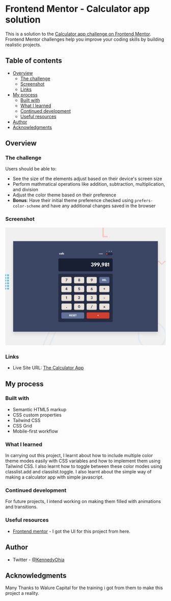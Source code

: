 # Frontend Mentor - Calculator app solution

This is a solution to the [Calculator app challenge on Frontend Mentor](https://www.frontendmentor.io/challenges/calculator-app-9lteq5N29). Frontend Mentor challenges help you improve your coding skills by building realistic projects. 

## Table of contents

- [Overview](#overview)
  - [The challenge](#the-challenge)
  - [Screenshot](#screenshot)
  - [Links](#links)
- [My process](#my-process)
  - [Built with](#built-with)
  - [What I learned](#what-i-learned)
  - [Continued development](#continued-development)
  - [Useful resources](#useful-resources)
- [Author](#author)
- [Acknowledgments](#acknowledgments)



## Overview

### The challenge

Users should be able to:

- See the size of the elements adjust based on their device's screen size
- Perform mathmatical operations like addition, subtraction, multiplication, and division
- Adjust the color theme based on their preference
- **Bonus**: Have their initial theme preference checked using `prefers-color-scheme` and have any additional changes saved in the browser

### Screenshot

![Design preview for the Calculator app coding challenge](./design/desktop-preview.jpg)




### Links

- Live Site URL: [The Calculator App](https://kencalculatorapp.netlify.app/)

## My process

### Built with

- Semantic HTML5 markup
- CSS custom properties
- Tailwind CSS
- CSS Grid
- Mobile-first workflow


### What I learned

In carrying out this project, I learnt about how to include multiple color theme modes easily with CSS variables and how to implement them using Tailwind CSS. I also learnt how to toggle between these color modes using classlist.add and classlist.toggle. I also learnt about the simple way of making a calculator app with simple javascript.


### Continued development

For future projects, I intend working on making them filled with animations and transitions. 


### Useful resources
- [Frontend mentor](https://www.frontendmentor.com) - I got the UI for this project from here.


## Author

- Twitter - [@KennedyOhia](https://www.twitter.com/KennedyOhia)


## Acknowledgments

Many Thanks to Walure Capital for the training i got from them to make this project a reality.

